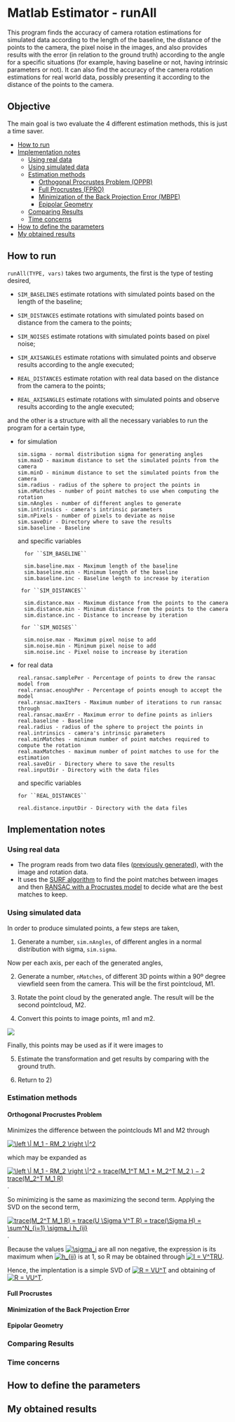 # Matlab Estimator - runAll

This program finds the accuracy of camera rotation estimations for simulated data according to the length of the baseline, the distance of the points to the camera, the pixel noise in the images, and also provides results with the error (in relation to the ground truth) according to the angle for a specific situations (for example, having baseline or not, having intrinsic parameters or not). It can also find the accuracy of the camera rotation estimations for real world data, possibly presenting it according to the distance of the points to the camera.

## Objective

The main goal is two evaluate the 4 different estimation methods, this is just a time saver.

- [How to run](#how-to-run)
- [Implementation notes](#implementation-notes)
  * [Using real data](#using-real-data)
  * [Using simulated data](#using-simulated-data)
  * [Estimation methods](#estimation-methods)
    + [Orthogonal Procrustes Problem (OPPR)](#orthogonal-procrustes-problem)
    + [Full Procrustes (FPRO)](#full-procrustes)
    + [Minimization of the Back Projection Error (MBPE)](#minimization-of-the-back-projection-error)
    + [Epipolar Geometry](#epipolar-geometry)
  * [Comparing Results](#comparing-results)
  * [Time concerns](#time-concerns)
- [How to define the parameters](#how-to-define-the-parameters)
- [My obtained results](#my-obtained-results)


## How to run

``runAll(TYPE, vars)`` takes two arguments, the first is the type of testing desired,

- ``SIM_BASELINES`` estimate rotations with simulated points based on the length of the baseline;

- ``SIM_DISTANCES`` estimate rotations with simulated points based on distance from the camera to the points;

- ``SIM_NOISES`` estimate rotations with simulated points based on pixel noise;

- ``SIM_AXISANGLES`` estimate rotations with simulated points and observe results according to the angle executed;

- ``REAL_DISTANCES`` estimate rotation with real data based on the distance from the camera to the points;

- ``REAL_AXISANGLES`` estimate rotations with simulated points and observe results according to the angle executed;

and the other is a structure with all the necessary variables to run the program for a certain type,

- for simulation 

      sim.sigma - normal distribution sigma for generating angles
      sim.maxD - maximum distance to set the simulated points from the camera
      sim.minD - minimum distance to set the simulated points from the camera
      sim.radius - radius of the sphere to project the points in
      sim.nMatches - number of point matches to use when computing the rotation
      sim.nAngles - number of different angles to generate
      sim.intrinsics - camera's intrinsic parameters
      sim.nPixels - number of pixels to deviate as noise
      sim.saveDir - Directory where to save the results
      sim.baseline - Baseline 

    and specific variables 
    
        for ``SIM_BASELINE``

        sim.baseline.max - Maximum length of the baseline
        sim.baseline.min - Minimum length of the baseline
        sim.baseline.inc - Baseline length to increase by iteration

       for ``SIM_DISTANCES``

        sim.distance.max - Maximum distance from the points to the camera
        sim.distance.min - Minimum distance from the points to the camera
        sim.distance.inc - Distance to increase by iteration

       for ``SIM_NOISES`` 

        sim.noise.max - Maximum pixel noise to add
        sim.noise.min - Minimum pixel noise to add
        sim.noise.inc - Pixel noise to increase by iteration
      
- for real data

      real.ransac.samplePer - Percentage of points to drew the ransac model from                  
      real.ransac.enoughPer - Percentage of points enough to accept the model         
      real.ransac.maxIters - Maximum number of iterations to run ransac through                 
      real.ransac.maxErr - Maximum error to define points as inliers    
      real.baseline - Baseline
      real.radius - radius of the sphere to project the points in
      real.intrinsics - camera's intrinsic parameters
      real.minMatches - minimum number of point matches required to compute the rotation
      real.maxMatches - maximum number of point matches to use for the estimation
      real.saveDir - Directory where to save the results
      real.inputDir - Directory with the data files
          
     and specific variables 
     
      for ``REAL_DISTANCES``

      real.distance.inputDir - Directory with the data files 
      
## Implementation notes

### Using real data
      
- The program reads from two data files ([previously generated](https://github.com/Mrrvm/Visual-Odometry/tree/master/image_proc/Camera_take3/input)), with the image and rotation data. 
- It uses the [SURF algorithm](https://www.mathworks.com/help/vision/ref/detectsurffeatures.html) to find the point matches between images and then [RANSAC with a Procrustes model](https://github.com/Mrrvm/Visual-Odometry/blob/master/image_proc/Camera_take3/Matlab/ransacByProcrustes.m) to decide what are the best matches to keep.

### Using simulated data
In order to produce simulated points, a few steps are taken,

1) Generate a number, ``sim.nAngles``, of different angles in a normal distribution with sigma, ``sim.sigma``.

Now per each axis, per each of the generated angles, 

2) Generate a number, ``nMatches``, of different 3D points within a 90º degree viewfield seen from the camera. This will be the first pointcloud, M1.

3)  Rotate the point cloud by the generated angle. The result will be the second pointcloud, M2.

4) Convert this points to image points, m1 and m2.

![](https://github.com/Mrrvm/Visual-Odometry/blob/master/images/simulation_diagram.png)

Finally, this points may be used as if it were images to 

5) Estimate the transformation and get results by comparing with the ground truth.

6) Return to  2)

### Estimation methods
#### Orthogonal Procrustes Problem 
Minimizes the difference between the pointclouds M1 and M2 through

<a href="https://www.codecogs.com/eqnedit.php?latex=\left&space;\|&space;M_1&space;-&space;RM_2&space;\right&space;\|^2" target="_blank"><img src="https://latex.codecogs.com/gif.latex?\left&space;\|&space;M_1&space;-&space;RM_2&space;\right&space;\|^2" title="\left \| M_1 - RM_2 \right \|^2" /></a>

which may be expanded as 

<a href="https://www.codecogs.com/eqnedit.php?latex=\left&space;\|&space;M_1&space;-&space;RM_2&space;\right&space;\|^2&space;=&space;trace(M_1^T&space;M_1&space;&plus;&space;M_2^T&space;M_2&space;)&space;−&space;2&space;trace(M_2^T&space;M_1&space;R)" target="_blank"><img src="https://latex.codecogs.com/gif.latex?\left&space;\|&space;M_1&space;-&space;RM_2&space;\right&space;\|^2&space;=&space;trace(M_1^T&space;M_1&space;&plus;&space;M_2^T&space;M_2&space;)&space;−&space;2&space;trace(M_2^T&space;M_1&space;R)" title="\left \| M_1 - RM_2 \right \|^2 = trace(M_1^T M_1 + M_2^T M_2 ) − 2 trace(M_2^T M_1 R)" /></a>.

So minimizing is the same as maximizing the second term. Applying the SVD on the second term, 

<a href="https://www.codecogs.com/eqnedit.php?latex=trace(M_2^T&space;M_1&space;R)&space;=&space;trace(U&space;\Sigma&space;V^T&space;R)&space;=&space;trace(\Sigma&space;H)&space;=&space;\sum^N_{i=1}&space;\sigma_i&space;h_{ii}" target="_blank"><img src="https://latex.codecogs.com/gif.latex?trace(M_2^T&space;M_1&space;R)&space;=&space;trace(U&space;\Sigma&space;V^T&space;R)&space;=&space;trace(\Sigma&space;H)&space;=&space;\sum^N_{i=1}&space;\sigma_i&space;h_{ii}" title="trace(M_2^T M_1 R) = trace(U \Sigma V^T R) = trace(\Sigma H) = \sum^N_{i=1} \sigma_i h_{ii}" /></a>.

Because the values <a href="https://www.codecogs.com/eqnedit.php?latex=\sigma_i" target="_blank"><img src="https://latex.codecogs.com/gif.latex?\sigma_i" title="\sigma_i" /></a> are all non negative, the expression is its maximum when <a href="https://www.codecogs.com/eqnedit.php?latex=h_{ii}" target="_blank"><img src="https://latex.codecogs.com/gif.latex?h_{ii}" title="h_{ii}" /></a> is at 1, so R may be obtained through <a href="https://www.codecogs.com/eqnedit.php?latex=I&space;=&space;V^TRU" target="_blank"><img src="https://latex.codecogs.com/gif.latex?I&space;=&space;V^TRU" title="I = V^TRU" /></a>.

Hence, the implentation is a simple SVD of <a href="https://www.codecogs.com/eqnedit.php?latex=M_2^TM_1" target="_blank"><img src="https://latex.codecogs.com/gif.latex?M_2^TM_1" title="R = VU^T" /></a> and obtaining of <a href="https://www.codecogs.com/eqnedit.php?latex=R&space;=&space;VU^T" target="_blank"><img src="https://latex.codecogs.com/gif.latex?R&space;=&space;VU^T" title="R = VU^T" /></a>.

#### Full Procrustes
#### Minimization of the Back Projection Error
#### Epipolar Geometry

### Comparing Results

### Time concerns
      
## How to define the parameters
      
## My obtained results 
      
